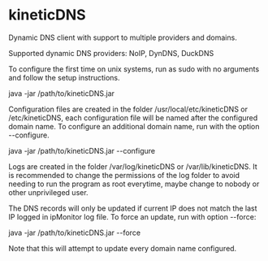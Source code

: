 # kineticDNS
Dynamic DNS client with support to multiple providers and domains.

Supported dynamic DNS providers: NoIP, DynDNS, DuckDNS

To configure the first time on unix systems, run as sudo with no arguments and follow the setup instructions. 

java -jar /path/to/kineticDNS.jar

Configuration files are created in the folder /usr/local/etc/kineticDNS or /etc/kineticDNS, each configuration file will be named after the configured domain name. To configure an additional domain name, run with the option --configure.

java -jar /path/to/kineticDNS.jar --configure

Logs are created in the folder /var/log/kineticDNS or /var/lib/kineticDNS. It is recommended to change the permissions of the log folder to avoid needing to run the program as root everytime, maybe change to nobody or other unprivileged user.

The DNS records will only be updated if current IP does not match the last IP logged in ipMonitor log file. To force an update, run with option --force:

java -jar /path/to/kineticDNS.jar --force

Note that this will attempt to update every domain name configured.
